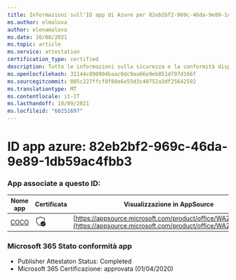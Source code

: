 ```yaml
---
title: Informazioni sull'ID app di Azure per 82eb2bf2-969c-46da-9e89-1db59ac4fbb3
ms.author: elmalova
author: elenamalova
ms.date: 10/08/2021
ms.topic: article
ms.service: attestation
certification_type: certified
description: Tutte le informazioni sulla sicurezza e la conformità disponibili per 82eb2bf2-969c-46da-9e89-1db59ac4fbb3.
ms.openlocfilehash: 31144c890904baac0dc9aa66e9eb851d797d166f
ms.sourcegitcommit: 085c227ffcf8f88e6e55d3c40752a3df25642592
ms.translationtype: MT
ms.contentlocale: it-IT
ms.lasthandoff: 10/09/2021
ms.locfileid: "60251697"
---
```

# <a name="azure-app-id-82eb2bf2-969c-46da-9e89-1db59ac4fbb3"></a>ID app azure: 82eb2bf2-969c-46da-9e89-1db59ac4fbb3


### <a name="apps-associated-with-this-id"></a>App associate a questo ID:
| **Nome app** | **Certificata** | **Visualizzazione in AppSource** |
|--------------|---------------|-----------------------|
| [COCO](https://docs.microsoft.com/microsoft-365-app-certification/forward/WA200001468) | <img alt="Certified application badge" src="../media/certified-badge.png" height="25" width="25" /> | [https://appsource.microsoft.com/product/office/WA200001468](https://appsource.microsoft.com/product/office/WA200001468) |

### <a name="microsoft-365-app-compliance-status"></a>Microsoft 365 Stato conformità app
- Publisher Attestaton Status: Completed
- Microsoft 365 Certificazione: approvata (01/04/2020)
